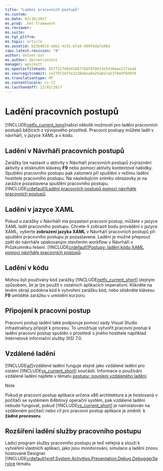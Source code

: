 ```yaml
---
title: "Ladění pracovních postupů"
ms.custom: 
ms.date: 03/30/2017
ms.prod: .net-framework
ms.reviewer: 
ms.suite: 
ms.tgt_pltfrm: 
ms.topic: article
ms.assetid: b23b4814-ebb1-4c51-b7a9-469f4da7a96d
caps.latest.revision: "8"
author: dotnet-bot
ms.author: dotnetcontent
manager: wpickett
ms.openlocfilehash: 857f227d8541687768f470633e5430aee2171ea8
ms.sourcegitcommit: ce279f2d7fe2220e6ea0a25a8a7a5370ddf8d9f0
ms.translationtype: MT
ms.contentlocale: cs-CZ
ms.lasthandoff: 12/02/2017
---
```

# <a name="debugging-workflows"></a>Ladění pracovních postupů
[!INCLUDE[netfx_current_long](../../../includes/netfx-current-long-md.md)]nabízí několik možností pro ladění pracovních postupů běžících z vývojového prostředí. Pracovní postupy můžete ladit v návrháři, v jazyce XAML a v kódu.  
  
## <a name="debugging-in-the-workflow-designer"></a>Ladění v Návrháři pracovních postupů  
 Zarážky lze nastavit u aktivity v Návrháři pracovních postupů zvýraznění aktivity a stisknutím klávesy **F9** nebo pomocí aktivity kontextové nabídky. Spuštění pracovního postupu pak zalomení při spuštění v režimu ladění hostitele pracovního postupu. Na následujícím snímku obrazovky je na zarážce pozastavena spuštění pracovního postupu. [!INCLUDE[crdefault](../../../includes/crdefault-md.md)][Ladění pracovních postupů pomocí návrháře pracovních postupů](/visualstudio/workflow-designer/debugging-workflows-with-the-workflow-designer).  
  
## <a name="debugging-in-xaml"></a>Ladění v jazyce XAML  
 Pokud u zarážky v Návrháři má pozastaví pracovní postup, můžete v jazyce XAML ladit pracovního postupu. Chcete-li zobrazit bodu provádění v jazyce XAML, vyberte **zobrazení jazyka XAML** v Návrháři pracovních postupů při spuštění pracovního postupu je pozastavena. Ladění je možné přepnout zpět do návrháře opakovaným otevřením workflow v Návrháři v Průzkumníku řešení. [!INCLUDE[crdefault](../../../includes/crdefault-md.md)][Postupy: ladění kódu XAML pomocí návrháře pracovních postupů](/visualstudio/workflow-designer/how-to-debug-xaml-with-the-workflow-designer).  
  
## <a name="debugging-in-code"></a>Ladění v kódu  
 Mohou být používány kód zarážky [!INCLUDE[netfx_current_short](../../../includes/netfx-current-short-md.md)] stejným způsobem, že je lze použít v ostatních aplikacích imperativní. Klikněte na levém okraji podokna kód k vytvoření zarážku kód, nebo stiskněte klávesu **F9** umístěte zarážku v umístění kurzoru.  
  
## <a name="attaching-to-a-workflow-process"></a>Připojení k pracovní postup  
 Pracovní postup ladění také podporuje pomocí sady Visual Studio infrastruktury připojit k procesu. To umožňuje vytvořit pracovní postup k ladění pracovní postup spuštěn v prostředí s jiného hostitele například Internetové informační služby (IIS) 7.0.  
  
## <a name="remote-debugging"></a>Vzdálené ladění  
 [!INCLUDE[wf](../../../includes/wf-md.md)]vzdálené ladění funguje stejně jako vzdálené ladění pro ostatní [!INCLUDE[vs_current_short](../../../includes/vs-current-short-md.md)] součásti. Informace o používání vzdálené ladění najdete v tématu [postupy: povolení vzdáleného ladění](http://go.microsoft.com/fwlink/?LinkId=196257).  
  
> [!NOTE]
>  Pokud je pracovní postup aplikace určena x86 architektura a je hostovaná v počítači se systémem 64bitový operační systém, pak vzdálené ladění nebude fungovat, pokud [!INCLUDE[vs_current_short](../../../includes/vs-current-short-md.md)] je nainstalován na vzdáleném počítači nebo cíl pro pracovní postup aplikace je změnit. k **žádné procesoru**.  
  
## <a name="extending-the-workflow-debugging-service"></a>Rozšíření ladění služby pracovního postupu  
 Ladicí program služby pracovního postupu je teď veřejná a slouží k vytváření vlastních aplikací, jako jsou monitorování, simulace a ladění znovu hostované Designer. [!INCLUDE[crdefault](../../../includes/crdefault-md.md)]<xref:System.Activities.Presentation.Debug.DebuggerService> tématu.
